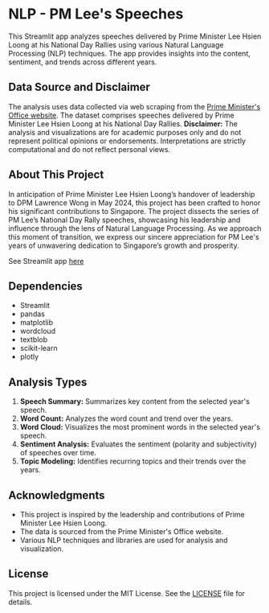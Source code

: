 # NLP - PM Lee's Speeches

This Streamlit app analyzes speeches delivered by Prime Minister Lee Hsien Loong at his National Day Rallies using various Natural Language Processing (NLP) techniques. The app provides insights into the content, sentiment, and trends across different years.

## Data Source and Disclaimer

The analysis uses data collected via web scraping from the [Prime Minister's Office website](https://www.pmo.gov.sg/). The dataset comprises speeches delivered by Prime Minister Lee Hsien Loong at his National Day Rallies. **Disclaimer:** The analysis and visualizations are for academic purposes only and do not represent political opinions or endorsements. Interpretations are strictly computational and do not reflect personal views.

## About This Project

In anticipation of Prime Minister Lee Hsien Loong’s handover of leadership to DPM Lawrence Wong in May 2024, this project has been crafted to honor his significant contributions to Singapore. The project dissects the series of PM Lee’s National Day Rally speeches, showcasing his leadership and influence through the lens of Natural Language Processing. As we approach this moment of transition, we express our sincere appreciation for PM Lee's years of unwavering dedication to Singapore’s growth and prosperity.

See Streamlit app [here]([https://www.pmo.gov.sg/](https://pm-national-day-speeches.streamlit.app/))

## Dependencies

- Streamlit
- pandas
- matplotlib
- wordcloud
- textblob
- scikit-learn
- plotly

## Analysis Types

1. **Speech Summary:** Summarizes key content from the selected year's speech.
2. **Word Count:** Analyzes the word count and trend over the years.
3. **Word Cloud:** Visualizes the most prominent words in the selected year's speech.
4. **Sentiment Analysis:** Evaluates the sentiment (polarity and subjectivity) of speeches over time.
5. **Topic Modeling:** Identifies recurring topics and their trends over the years.

## Acknowledgments

- This project is inspired by the leadership and contributions of Prime Minister Lee Hsien Loong.
- The data is sourced from the Prime Minister's Office website.
- Various NLP techniques and libraries are used for analysis and visualization.

## License

This project is licensed under the MIT License. See the [LICENSE](LICENSE) file for details.
